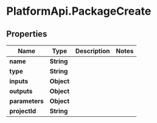 # PlatformApi.PackageCreate

## Properties

Name | Type | Description | Notes
------------ | ------------- | ------------- | -------------
**name** | **String** |  |
**type** | **String** |  |
**inputs** | **Object** |  |
**outputs** | **Object** |  |
**parameters** | **Object** |  |
**projectId** | **String** |  |
